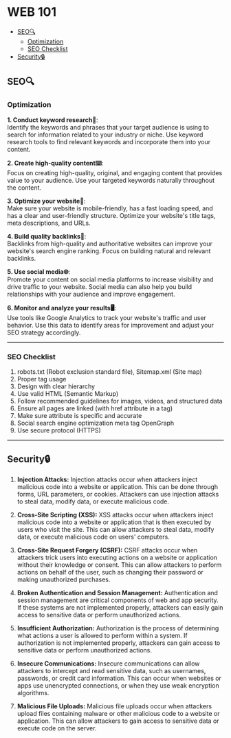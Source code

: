 # WEB 101
- [SEO🔍](#seo--)
    + [Optimization](#optimization)
    + [SEO Checklist](#seo-checklist)
- [Security🔒](#security--)
## SEO🔍
### Optimization
 
**1. Conduct keyword research🔎**: </br>Identify the keywords and phrases that your target audience is using to search for information related to your industry or niche. Use keyword research tools to find relevant keywords and incorporate them into your content.

**2. Create high-quality content⌨️**: </br>Focus on creating high-quality, original, and engaging content that provides value to your audience. Use your targeted keywords naturally throughout the content.

**3. Optimize your website📱**: </br>Make sure your website is mobile-friendly, has a fast loading speed, and has a clear and user-friendly structure. Optimize your website's title tags, meta descriptions, and URLs.

**4. Build quality backlinks🔗**: </br>Backlinks from high-quality and authoritative websites can improve your website's search engine ranking. Focus on building natural and relevant backlinks.

**5. Use social media🌐**: </br>Promote your content on social media platforms to increase visibility and drive traffic to your website. Social media can also help you build relationships with your audience and improve engagement.

**6. Monitor and analyze your results🖥️**:</br> Use tools like Google Analytics to track your website's traffic and user behavior. Use this data to identify areas for improvement and adjust your SEO strategy accordingly.

---
### SEO Checklist
1. robots.txt (Robot exclusion standard file), Sitemap.xml (Site map)
2. Proper tag usage
3. Design with clear hierarchy
4. Use valid HTML (Semantic Markup)
5. Follow recommended guidelines for images, videos, and structured data
6. Ensure all pages are linked (with href attribute in a tag)
7. Make sure <alt> attribute is specific and accurate
8. Social search engine optimization meta tag OpenGraph
9. Use secure protocol (HTTPS)

---
## Security🔒


1. **Injection Attacks:** Injection attacks occur when attackers inject malicious code into a website or application. This can be done through forms, URL parameters, or cookies. Attackers can use injection attacks to steal data, modify data, or execute malicious code.


2. **Cross-Site Scripting (XSS):** XSS attacks occur when attackers inject malicious code into a website or application that is then executed by users who visit the site. This can allow attackers to steal data, modify data, or execute malicious code on users' computers.


3. **Cross-Site Request Forgery (CSRF):** CSRF attacks occur when attackers trick users into executing actions on a website or application without their knowledge or consent. This can allow attackers to perform actions on behalf of the user, such as changing their password or making unauthorized purchases.


4. **Broken Authentication and Session Management:** Authentication and session management are critical components of web and app security. If these systems are not implemented properly, attackers can easily gain access to sensitive data or perform unauthorized actions.


5. **Insufficient Authorization:** Authorization is the process of determining what actions a user is allowed to perform within a system. If authorization is not implemented properly, attackers can gain access to sensitive data or perform unauthorized actions.


6. **Insecure Communications:** Insecure communications can allow attackers to intercept and read sensitive data, such as usernames, passwords, or credit card information. This can occur when websites or apps use unencrypted connections, or when they use weak encryption algorithms.


7. **Malicious File Uploads:** Malicious file uploads occur when attackers upload files containing malware or other malicious code to a website or application. This can allow attackers to gain access to sensitive data or execute code on the server.


